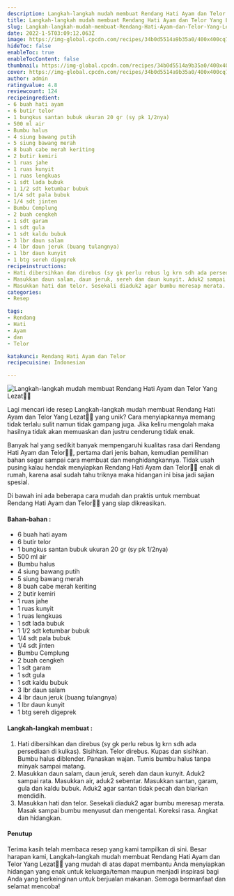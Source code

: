 ```yaml
---
description: Langkah-langkah mudah membuat Rendang Hati Ayam dan Telor Yang Lezat"
title: Langkah-langkah mudah membuat Rendang Hati Ayam dan Telor Yang Lezat
slug: Langkah-langkah-mudah-membuat-Rendang-Hati-Ayam-dan-Telor-Yang-Lezat
date: 2022-1-5T03:09:12.063Z
image: https://img-global.cpcdn.com/recipes/34b0d5514a9b35a0/400x400cq70/photo.jpg
hideToc: false
enableToc: true
enableTocContent: false
thumbnail: https://img-global.cpcdn.com/recipes/34b0d5514a9b35a0/400x400cq70/photo.jpg
cover: https://img-global.cpcdn.com/recipes/34b0d5514a9b35a0/400x400cq70/photo.jpg
author: admin
ratingvalue: 4.8
reviewcount: 124
recipeingredient:
- 6 buah hati ayam
- 6 butir telor
- 1 bungkus santan bubuk ukuran 20 gr (sy pk 1/2nya)
- 500 ml air
- Bumbu halus
- 4 siung bawang putih
- 5 siung bawang merah
- 8 buah cabe merah keriting
- 2 butir kemiri
- 1 ruas jahe
- 1 ruas kunyit
- 1 ruas lengkuas
- 1 sdt lada bubuk
- 1 1/2 sdt ketumbar bubuk
- 1/4 sdt pala bubuk
- 1/4 sdt jinten
- Bumbu Cemplung
- 2 buah cengkeh
- 1 sdt garam
- 1 sdt gula
- 1 sdt kaldu bubuk
- 3 lbr daun salam
- 4 lbr daun jeruk (buang tulangnya)
- 1 lbr daun kunyit
- 1 btg sereh digeprek
recipeinstructions:
- Hati dibersihkan dan direbus (sy gk perlu rebus lg krn sdh ada persediaan di kulkas). Sisihkan. Telor direbus. Kupas dan sisihkan. Bumbu halus diblender. Panaskan wajan. Tumis bumbu halus tanpa minyak sampai matang.
- Masukkan daun salam, daun jeruk, sereh dan daun kunyit. Aduk2 sampai rata. Masukkan air, aduk2 sebentar. Masukkan santan, garam, gula dan kaldu bubuk. Aduk2 agar santan tidak pecah dan biarkan mendidih.
- Masukkan hati dan telor. Sesekali diaduk2 agar bumbu meresap merata. Masak sampai bumbu menyusut dan mengental. Koreksi rasa. Angkat dan hidangkan.
categories:
- Resep

tags:
- Rendang
- Hati
- Ayam
- dan
- Telor

katakunci: Rendang Hati Ayam dan Telor
recipecuisine: Indonesian

---
```


![Langkah-langkah mudah membuat Rendang Hati Ayam dan Telor Yang Lezat👩‍🍳](https://img-global.cpcdn.com/recipes/34b0d5514a9b35a0/400x400cq70/photo.jpg)

Lagi mencari ide resep Langkah-langkah mudah membuat Rendang Hati Ayam dan Telor Yang Lezat👩‍🍳 yang unik? Cara menyiapkannya memang tidak terlalu sulit namun tidak gampang juga. Jika keliru mengolah maka hasilnya tidak akan memuaskan dan justru cenderung tidak enak.

Banyak hal yang sedikit banyak mempengaruhi kualitas rasa dari Rendang Hati Ayam dan Telor👩‍🍳, pertama dari jenis bahan, kemudian pemilihan bahan segar sampai cara membuat dan menghidangkannya. Tidak usah pusing kalau hendak menyiapkan Rendang Hati Ayam dan Telor👩‍🍳 enak di rumah, karena asal sudah tahu triknya maka hidangan ini bisa jadi sajian spesial.

Di bawah ini ada beberapa cara mudah dan praktis untuk membuat Rendang Hati Ayam dan Telor👩‍🍳 yang siap dikreasikan.

<!--inarticleads1-->

#### Bahan-bahan :

- 6 buah hati ayam
- 6 butir telor
- 1 bungkus santan bubuk ukuran 20 gr (sy pk 1/2nya)
- 500 ml air
- Bumbu halus
- 4 siung bawang putih
- 5 siung bawang merah
- 8 buah cabe merah keriting
- 2 butir kemiri
- 1 ruas jahe
- 1 ruas kunyit
- 1 ruas lengkuas
- 1 sdt lada bubuk
- 1 1/2 sdt ketumbar bubuk
- 1/4 sdt pala bubuk
- 1/4 sdt jinten
- Bumbu Cemplung
- 2 buah cengkeh
- 1 sdt garam
- 1 sdt gula
- 1 sdt kaldu bubuk
- 3 lbr daun salam
- 4 lbr daun jeruk (buang tulangnya)
- 1 lbr daun kunyit
- 1 btg sereh digeprek

<!--inarticleads2-->

#### Langkah-langkah membuat :

1. Hati dibersihkan dan direbus (sy gk perlu rebus lg krn sdh ada persediaan di kulkas). Sisihkan. Telor direbus. Kupas dan sisihkan. Bumbu halus diblender. Panaskan wajan. Tumis bumbu halus tanpa minyak sampai matang.
1. Masukkan daun salam, daun jeruk, sereh dan daun kunyit. Aduk2 sampai rata. Masukkan air, aduk2 sebentar. Masukkan santan, garam, gula dan kaldu bubuk. Aduk2 agar santan tidak pecah dan biarkan mendidih.
1. Masukkan hati dan telor. Sesekali diaduk2 agar bumbu meresap merata. Masak sampai bumbu menyusut dan mengental. Koreksi rasa. Angkat dan hidangkan.

#### Penutup

Terima kasih telah membaca resep yang kami tampilkan di sini. Besar harapan kami, Langkah-langkah mudah membuat Rendang Hati Ayam dan Telor Yang Lezat👩‍🍳 yang mudah di atas dapat membantu Anda menyiapkan hidangan yang enak untuk keluarga/teman maupun menjadi inspirasi bagi Anda yang berkeinginan untuk berjualan makanan. Semoga bermanfaat dan selamat mencoba!